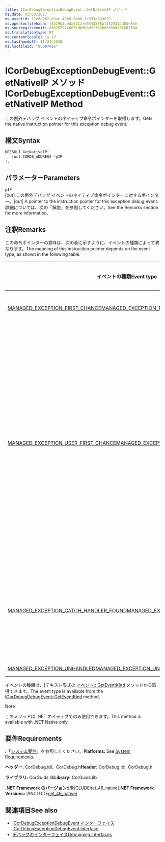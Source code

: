 ```yaml
---
title: ICorDebugExceptionDebugEvent::GetNativeIP メソッド
ms.date: 03/30/2017
ms.assetid: 12e6a262-d9ac-49b8-9b80-1e653a2a3819
ms.openlocfilehash: f3b29b3ceda521afe9543588af332531aa03e84e
ms.sourcegitcommit: d8020797a6657d0fbbdff362b80300815f682f94
ms.translationtype: MT
ms.contentlocale: ja-JP
ms.lasthandoff: 11/24/2020
ms.locfileid: "95697416"
---
```

# <a name="icordebugexceptiondebugeventgetnativeip-method"></a><span data-ttu-id="29fd0-102">ICorDebugExceptionDebugEvent::GetNativeIP メソッド</span><span class="sxs-lookup"><span data-stu-id="29fd0-102">ICorDebugExceptionDebugEvent::GetNativeIP Method</span></span>

<span data-ttu-id="29fd0-103">この例外デバッグ イベントのネイティブ命令ポインターを取得します。</span><span class="sxs-lookup"><span data-stu-id="29fd0-103">Gets the native instruction pointer for this exception debug event.</span></span>  
  
## <a name="syntax"></a><span data-ttu-id="29fd0-104">構文</span><span class="sxs-lookup"><span data-stu-id="29fd0-104">Syntax</span></span>  
  
```cpp  
HRESULT GetNativeIP(  
   [out]CORDB_ADDRESS *pIP  
);  
```  
  
## <a name="parameters"></a><span data-ttu-id="29fd0-105">パラメーター</span><span class="sxs-lookup"><span data-stu-id="29fd0-105">Parameters</span></span>  

 `pIP`  
 <span data-ttu-id="29fd0-106">[out] この例外デバッグ イベントのネイティブ命令ポインターに対するポインター。</span><span class="sxs-lookup"><span data-stu-id="29fd0-106">[out] A pointer to the instruction pointer for this exception debug event.</span></span> <span data-ttu-id="29fd0-107">詳細については、次の「解説」を参照してください。</span><span class="sxs-lookup"><span data-stu-id="29fd0-107">See the Remarks section for more information.</span></span>  
  
## <a name="remarks"></a><span data-ttu-id="29fd0-108">注釈</span><span class="sxs-lookup"><span data-stu-id="29fd0-108">Remarks</span></span>  

 <span data-ttu-id="29fd0-109">この命令ポインターの意味は、次の表に示すように、イベントの種類によって異なります。</span><span class="sxs-lookup"><span data-stu-id="29fd0-109">The meaning of this instruction pointer depends on the event type, as shown in the following table.</span></span>  
  
|<span data-ttu-id="29fd0-110">イベントの種類</span><span class="sxs-lookup"><span data-stu-id="29fd0-110">Event type</span></span>|<span data-ttu-id="29fd0-111">`pStackPointer` 値の意味</span><span class="sxs-lookup"><span data-stu-id="29fd0-111">Meaning of `pStackPointer` value</span></span>|  
|----------------|--------------------------------------|  
|[<span data-ttu-id="29fd0-112">MANAGED_EXCEPTION_FIRST_CHANCE</span><span class="sxs-lookup"><span data-stu-id="29fd0-112">MANAGED_EXCEPTION_FIRST_CHANCE</span></span>](cordebugrecordformat-enumeration.md)|<span data-ttu-id="29fd0-113">障害の発生した命令のアドレス。</span><span class="sxs-lookup"><span data-stu-id="29fd0-113">The address of the faulting instruction.</span></span>|  
|[<span data-ttu-id="29fd0-114">MANAGED_EXCEPTION_USER_FIRST_CHANCE</span><span class="sxs-lookup"><span data-stu-id="29fd0-114">MANAGED_EXCEPTION_USER_FIRST_CHANCE</span></span>](cordebugrecordformat-enumeration.md)|<span data-ttu-id="29fd0-115">例外が発生しなかった場合に実行が再開される、 [Getstackpointer](icordebugexceptiondebugevent-getstackpointer-method.md) メソッドによって示されるフレーム内のコードアドレス。</span><span class="sxs-lookup"><span data-stu-id="29fd0-115">The code address in the frame indicated by the [GetStackPointer](icordebugexceptiondebugevent-getstackpointer-method.md) method where execution would resume if no exception had been raised.</span></span> <span data-ttu-id="29fd0-116">例外によって、`try/catch/finally` 句の catch ブロックなどの別のコードがこのフレーム内で実行される原因となることもあれば、そうでない場合もあります。</span><span class="sxs-lookup"><span data-stu-id="29fd0-116">The exception may or may not cause different code, such as the catch block of a `try/catch/finally` clause, to be executed in this frame.</span></span>|  
|[<span data-ttu-id="29fd0-117">MANAGED_EXCEPTION_CATCH_HANDLER_FOUND</span><span class="sxs-lookup"><span data-stu-id="29fd0-117">MANAGED_EXCEPTION_CATCH_HANDLER_FOUND</span></span>](cordebugrecordformat-enumeration.md)|<span data-ttu-id="29fd0-118">`catch` [Getstackpointer](icordebugexceptiondebugevent-getstackpointer-method.md)メソッドによって示されるフレーム内でハンドラーの実行が開始されるコードアドレス。</span><span class="sxs-lookup"><span data-stu-id="29fd0-118">The code address where `catch` handler execution will start in the frame indicated by the [GetStackPointer](icordebugexceptiondebugevent-getstackpointer-method.md) method.</span></span>|  
|[<span data-ttu-id="29fd0-119">MANAGED_EXCEPTION_UNHANDLED</span><span class="sxs-lookup"><span data-stu-id="29fd0-119">MANAGED_EXCEPTION_UNHANDLED</span></span>](cordebugrecordformat-enumeration.md)|<span data-ttu-id="29fd0-120">`pIP` が 0 です。</span><span class="sxs-lookup"><span data-stu-id="29fd0-120">`pIP` is 0.</span></span>|  
  
 <span data-ttu-id="29fd0-121">イベントの種類は、[テキスト形式の [イベント:: GetEventKind](icordebugdebugevent-geteventkind-method.md) メソッドから取得できます。</span><span class="sxs-lookup"><span data-stu-id="29fd0-121">The event type is available from the [ICorDebugDebugEvent::GetEventKind](icordebugdebugevent-geteventkind-method.md) method.</span></span>  
  
> [!NOTE]
> <span data-ttu-id="29fd0-122">このメソッドは .NET ネイティブでのみ使用できます。</span><span class="sxs-lookup"><span data-stu-id="29fd0-122">This method is available with .NET Native only.</span></span>  
  
## <a name="requirements"></a><span data-ttu-id="29fd0-123">要件</span><span class="sxs-lookup"><span data-stu-id="29fd0-123">Requirements</span></span>  

 <span data-ttu-id="29fd0-124">**:**「[システム要件](../../get-started/system-requirements.md)」を参照してください。</span><span class="sxs-lookup"><span data-stu-id="29fd0-124">**Platforms:** See [System Requirements](../../get-started/system-requirements.md).</span></span>  
  
 <span data-ttu-id="29fd0-125">**ヘッダー:** CorDebug.idl、CorDebug.h</span><span class="sxs-lookup"><span data-stu-id="29fd0-125">**Header:** CorDebug.idl, CorDebug.h</span></span>  
  
 <span data-ttu-id="29fd0-126">**ライブラリ:** CorGuids.lib</span><span class="sxs-lookup"><span data-stu-id="29fd0-126">**Library:** CorGuids.lib</span></span>  
  
 <span data-ttu-id="29fd0-127">**.NET Framework のバージョン:**[!INCLUDE[net_46_native](../../../../includes/net-46-native-md.md)]</span><span class="sxs-lookup"><span data-stu-id="29fd0-127">**.NET Framework Versions:** [!INCLUDE[net_46_native](../../../../includes/net-46-native-md.md)]</span></span>  
  
## <a name="see-also"></a><span data-ttu-id="29fd0-128">関連項目</span><span class="sxs-lookup"><span data-stu-id="29fd0-128">See also</span></span>

- [<span data-ttu-id="29fd0-129">ICorDebugExceptionDebugEvent インターフェイス</span><span class="sxs-lookup"><span data-stu-id="29fd0-129">ICorDebugExceptionDebugEvent Interface</span></span>](icordebugexceptiondebugevent-interface.md)
- [<span data-ttu-id="29fd0-130">デバッグのインターフェイス</span><span class="sxs-lookup"><span data-stu-id="29fd0-130">Debugging Interfaces</span></span>](debugging-interfaces.md)
